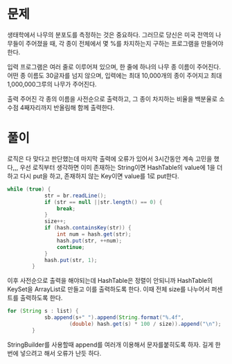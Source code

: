 # 문제
생태학에서 나무의 분포도를 측정하는 것은 중요하다.
그러므로 당신은 미국 전역의 나무들이 주어졌을 때, 각 종이 전체에서 몇 %를 차지하는지 구하는 프로그램을 만들어야 한다.

입력
프로그램은 여러 줄로 이루어져 있으며, 한 줄에 하나의 나무 종 이름이 주어진다. 
어떤 종 이름도 30글자를 넘지 않으며, 입력에는 최대 10,000개의 종이 주어지고 최대 1,000,000그루의 나무가 주어진다.

출력
주어진 각 종의 이름을 사전순으로 출력하고, 그 종이 차지하는 비율을 백분율로 소수점 4째자리까지 반올림해 함께 출력한다.


# 풀이

로직은 다 맞다고 판단했는데 마지막 출력에 오류가 있어서 3시간동안 계속 고민을 했다,,,
우선 로직부터 생각하면
이미 존재하는 String이면 HashTable의 value에 1을 더하고 다시 put을 하고,
존재하지 않는 Key이면 value를 1로 put한다.

```java
while (true) {
			str = br.readLine();
			if (str == null ||str.length() == 0) {
				break;
			}
			size++;
			if (hash.containsKey(str)) {
				int num = hash.get(str);
				hash.put(str, ++num);
				continue;
			}
			hash.put(str, 1);
		}
```
이후 사전순으로 출력을 해야되는데 HashTable은 정렬이 안되니까
HashTable의 KeySet을 ArrayList로 만들고 이를 출력하도록 한다.
이때 전체 size를 나누어서 퍼센트를 출력하도록 한다.
```java
for (String s : list) {
			sb.append(s+" ").append(String.format("%.4f", 
					(double) hash.get(s) * 100 / size)).append("\n");
		}
```
StringBuilder를 사용할때 append를 여러개 이용해서 문자를붙히도록 하자.
길게 한번에 넣으려고 해서 오류가 난듯 하다.
